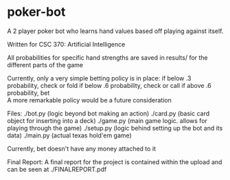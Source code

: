 poker-bot
=========

A 2 player poker bot who learns hand values based off playing against itself.

Written for CSC 370: Artificial Intelligence

All probabilities for specific hand strengths are saved in results/ for the different parts of the game

Currently, only a very simple betting policy is in place:
    if below .3 probability, check or fold
    if below .6 probability, check or call
    if above .6 probability, bet  
A more remarkable policy would be a future consideration

Files:
./bot.py (logic beyond bot making an action)
./card.py (basic card object for inserting into a deck)
./game.py (main game logic. allows for playing through the game)
./setup.py (logic behind setting up the bot and its data)
./main.py (actual texas hold'em game)

Currently, bet doesn't have any money attached to it

Final Report:
    A final report for the project is contained within the upload and can be seen at ./FINALREPORT.pdf
